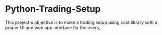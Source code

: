 # Python-Trading-Setup
This project's objective is to make a trading setup using ccxt library with a proper UI and web app interface for the users,
